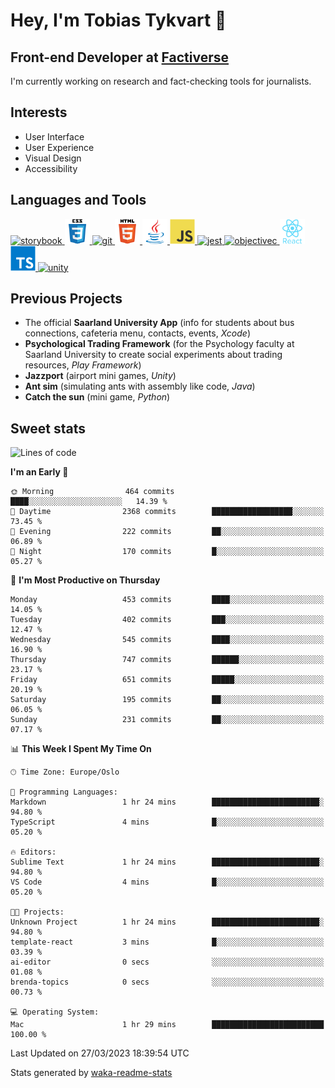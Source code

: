 # Hey, I'm Tobias Tykvart 🦉

## Front-end Developer at [Factiverse](https://www.factiverse.no/)

I'm currently working on research and fact-checking tools for journalists.

## Interests

- User Interface
- User Experience
- Visual Design
- Accessibility

## Languages and Tools

<!-- https://devicon.dev/ -->
<p align="left"> <a href="https://storybook.js.org/" target="_blank" rel="noreferrer"> <img src="https://cdn.jsdelivr.net/gh/devicons/devicon/icons/storybook/storybook-original.svg" alt="storybook" width="40" height="40"/> </a> <a href="https://www.w3schools.com/css/" target="_blank" rel="noreferrer"> <img src="https://raw.githubusercontent.com/devicons/devicon/master/icons/css3/css3-original-wordmark.svg" alt="css3" width="40" height="40"/> </a> <a href="https://git-scm.com/" target="_blank" rel="noreferrer"> <img src="https://www.vectorlogo.zone/logos/git-scm/git-scm-icon.svg" alt="git" width="40" height="40"/> </a> <a href="https://www.w3.org/html/" target="_blank" rel="noreferrer"> <img src="https://raw.githubusercontent.com/devicons/devicon/master/icons/html5/html5-original-wordmark.svg" alt="html5" width="40" height="40"/> </a> <a href="https://www.java.com" target="_blank" rel="noreferrer"> <img src="https://raw.githubusercontent.com/devicons/devicon/master/icons/java/java-original.svg" alt="java" width="40" height="40"/> </a> <a href="https://developer.mozilla.org/en-US/docs/Web/JavaScript" target="_blank" rel="noreferrer"> <img src="https://raw.githubusercontent.com/devicons/devicon/master/icons/javascript/javascript-original.svg" alt="javascript" width="40" height="40"/> </a> <a href="https://jestjs.io" target="_blank" rel="noreferrer"> <img src="https://www.vectorlogo.zone/logos/jestjsio/jestjsio-icon.svg" alt="jest" width="40" height="40"/> </a> <a href="https://developer.apple.com/library/archive/documentation/Cocoa/Conceptual/ProgrammingWithObjectiveC/Introduction/Introduction.html" target="_blank" rel="noreferrer"> <img src="https://www.vectorlogo.zone/logos/apple_objectivec/apple_objectivec-icon.svg" alt="objectivec" width="40" height="40"/> </a> <a href="https://reactjs.org/" target="_blank" rel="noreferrer"> <img src="https://raw.githubusercontent.com/devicons/devicon/master/icons/react/react-original-wordmark.svg" alt="react" width="40" height="40"/> </a> <a href="https://www.typescriptlang.org/" target="_blank" rel="noreferrer"> <img src="https://raw.githubusercontent.com/devicons/devicon/master/icons/typescript/typescript-original.svg" alt="typescript" width="40" height="40"/> </a> <a href="https://unity.com/" target="_blank" rel="noreferrer"> <img src="https://www.vectorlogo.zone/logos/unity3d/unity3d-icon.svg" alt="unity" width="40" height="40"/> </a> </p>

## Previous Projects

- The official **Saarland University App** (info for students about bus connections, cafeteria menu, contacts, events, _Xcode_)
- **Psychological Trading Framework** (for the Psychology faculty at Saarland University to create social experiments about trading resources, _Play Framework_)
- **Jazzport** (airport mini games, _Unity_)
- **Ant sim** (simulating ants with assembly like code, _Java_)
- **Catch the sun** (mini game, _Python_)

## Sweet stats

<!--START_SECTION:waka-->
![Lines of code](https://img.shields.io/badge/From%20Hello%20World%20I%27ve%20Written-6.2%20million%20lines%20of%20code-blue)

**I'm an Early 🐤** 

```text
🌞 Morning                464 commits         ████░░░░░░░░░░░░░░░░░░░░░   14.39 % 
🌆 Daytime                2368 commits        ██████████████████░░░░░░░   73.45 % 
🌃 Evening                222 commits         ██░░░░░░░░░░░░░░░░░░░░░░░   06.89 % 
🌙 Night                  170 commits         █░░░░░░░░░░░░░░░░░░░░░░░░   05.27 % 
```
📅 **I'm Most Productive on Thursday** 

```text
Monday                   453 commits         ████░░░░░░░░░░░░░░░░░░░░░   14.05 % 
Tuesday                  402 commits         ███░░░░░░░░░░░░░░░░░░░░░░   12.47 % 
Wednesday                545 commits         ████░░░░░░░░░░░░░░░░░░░░░   16.90 % 
Thursday                 747 commits         ██████░░░░░░░░░░░░░░░░░░░   23.17 % 
Friday                   651 commits         █████░░░░░░░░░░░░░░░░░░░░   20.19 % 
Saturday                 195 commits         ██░░░░░░░░░░░░░░░░░░░░░░░   06.05 % 
Sunday                   231 commits         ██░░░░░░░░░░░░░░░░░░░░░░░   07.17 % 
```


📊 **This Week I Spent My Time On** 

```text
🕑︎ Time Zone: Europe/Oslo

💬 Programming Languages: 
Markdown                 1 hr 24 mins        ████████████████████████░   94.80 % 
TypeScript               4 mins              █░░░░░░░░░░░░░░░░░░░░░░░░   05.20 % 

🔥 Editors: 
Sublime Text             1 hr 24 mins        ████████████████████████░   94.80 % 
VS Code                  4 mins              █░░░░░░░░░░░░░░░░░░░░░░░░   05.20 % 

🐱‍💻 Projects: 
Unknown Project          1 hr 24 mins        ████████████████████████░   94.80 % 
template-react           3 mins              █░░░░░░░░░░░░░░░░░░░░░░░░   03.39 % 
ai-editor                0 secs              ░░░░░░░░░░░░░░░░░░░░░░░░░   01.08 % 
brenda-topics            0 secs              ░░░░░░░░░░░░░░░░░░░░░░░░░   00.73 % 

💻 Operating System: 
Mac                      1 hr 29 mins        █████████████████████████   100.00 % 
```


 Last Updated on 27/03/2023 18:39:54 UTC
<!--END_SECTION:waka-->

Stats generated by [waka-readme-stats](https://github.com/anmol098/waka-readme-stats)
